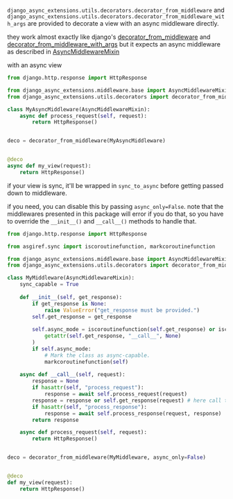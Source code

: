`django_async_extensions.utils.decorators.decorator_from_middleware` and 
`django_async_extensions.utils.decorators.decorator_from_middleware_with_args`
are provided to decorate a view with an async middleware directly.

they work almost exactly like django's [decorator_from_middleware](https://docs.djangoproject.com/en/5.1/ref/utils/#django.utils.decorators.decorator_from_middleware)
and [decorator_from_middleware_with_args](https://docs.djangoproject.com/en/5.1/ref/utils/#django.utils.decorators.decorator_from_middleware_with_args) 
but it expects an async middleware as described in [AsyncMiddlewareMixin](base.md)

with an async view
```python
from django.http.response import HttpResponse

from django_async_extensions.middleware.base import AsyncMiddlewareMixin
from django_async_extensions.utils.decorators import decorator_from_middleware

class MyAsyncMiddleware(AsyncMiddlewareMixin):
    async def process_request(self, request):
        return HttpResponse()


deco = decorator_from_middleware(MyAsyncMiddleware)


@deco
async def my_view(request):
    return HttpResponse()
```


if your view is sync, it'll be wrapped in `sync_to_async` before getting passed down to middleware.

if you need, you can disable this by passing `async_only=False`.
note that the middlewares presented in this package will error if you do that, so you have to override the `__init__()` and `__call__()` methods to handle that.

```python
from django.http.response import HttpResponse

from asgiref.sync import iscoroutinefunction, markcoroutinefunction

from django_async_extensions.middleware.base import AsyncMiddlewareMixin
from django_async_extensions.utils.decorators import decorator_from_middleware

class MyMiddleware(AsyncMiddlewareMixin):
    sync_capable = True
    
    def __init__(self, get_response):
        if get_response is None:
            raise ValueError("get_response must be provided.")
        self.get_response = get_response
        
        self.async_mode = iscoroutinefunction(self.get_response) or iscoroutinefunction(
            getattr(self.get_response, "__call__", None)
        )
        if self.async_mode:
            # Mark the class as async-capable.
            markcoroutinefunction(self)
            
    async def __call__(self, request):
        response = None
        if hasattr(self, "process_request"):
            response = await self.process_request(request)
        response = response or self.get_response(request) # here call the method in a sync manner, or handle it in another way
        if hasattr(self, "process_response"):
            response = await self.process_response(request, response)
        return response

    async def process_request(self, request):
        return HttpResponse()


deco = decorator_from_middleware(MyMiddleware, async_only=False)


@deco
def my_view(request):
    return HttpResponse()
```
